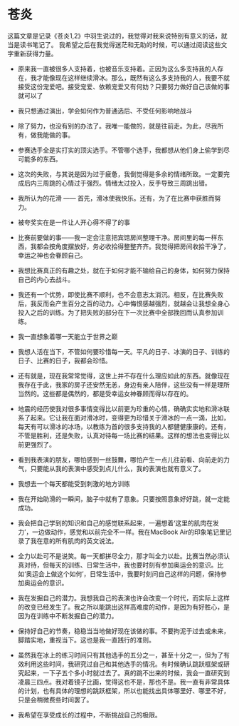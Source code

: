 ﻿# 苍炎

这篇文章是记录《苍炎1,2》中羽生说过的，我觉得对我来说特别有意义的话，就当是读书笔记了。
我希望之后在我觉得迷茫和无助的时候，可以通过阅读这些文字重新获得力量。

* 原来我一直被很多人支持着，也被音乐支持着。正因为这么多支持我的人存在，我才能像现在这样继续滑冰。那么，既然有这么多支持我的人，我要不就接受这份宠爱吧。接受宠爱、依赖宠爱又有何妨？只要努力做好自己该做的事就可以了

* 我只想通过演出，学会如何作为普通选后、不受任何影响地战斗

* 除了努力，也没有别的办法了。我唯一能做的，就是往前走。为此，尽我所有，做我能做的事。

* 参赛选手全是实打实的顶尖选手。不管哪个选手，我都想从他们身上偷学到尽可能多的东西。

* 这次的失败，与其说是因为过于疲惫，我倒觉得是多余的情绪所致。一定要完成后内三周跳的心情过于强烈。情绪太过投入，反手导致三周跳出错。

* 我所认为的花滑 —— 首先，滑冰使我快乐。还有，为了在比赛中获胜而努力。

* 被夸奖实在是一件让人开心得不得了的事

* 比赛前要做的事——我一定会注意把宾馆房间整理干净。房间里的每一样东西，我都会按角度摆放好，务必收拾得整整齐齐。我觉得把房间收拾干净了，幸运之神也会眷顾自己。

* 我想比赛真正的有趣之处，就在于如何才能不输给自己的身体，如何努力保持自己的内心去战斗。

* 我还有一个优势，即使比赛不顺利，也不会意志太消沉。相反，在比赛失败后，我反而会产生百分之百的动力。心中悔恨感越强烈，就越会让我想全身心投入之后的训练。为了把失败的部分在下一次比赛中全部挽回而认真参加训练。

* 我一直想象着哪一天能立于世界之巅

* 我想人活在当下，不管如何要珍惜每一天。平凡的日子、冰演的日子、训练的日子、比赛的日子，我都会珍惜。

* 还有就是，现在我常常觉得，这世上并不存在什么理应如此的东西。就像现在我存在于此，我家的房子还安然无恙，身边有亲人陪伴，这些没有一样是理所当然的。这些都是偶然的，都是受幸运女神眷顾而得以存在的。

* 地震的经历使我对很多事情变得比以前更为珍重的心情，确确实实地和滑冰联系了起来。它让我在面对滑冰时，变得更为珍惜关于滑冰的一点一滴，比如，每天有可以滑冰的冰场，以教练为首的很多支持我的人都健健康康的。还有，不管是胜利，还是失败，认真对待每一场比赛的结果。这样的想法也变得比以前更强烈了。

* 看到我表演的朋友，哪怕感到一丝鼓舞，哪怕产生一点儿往前看、向前走的力气，只要能从我的表演中感受到点儿什么，我的表演也就有意义了。

* 我想去一个每天都能受到刺激的地方训练

* 我在开始助滑的一瞬间，脑子中就有了意象。只要按照意象好好跳，就一定能成功。

* 我会把自己学到的知识和自己的感觉联系起来，一遍想着‘这里的肌肉在发力’，一边做动作，感觉和以前完全不一样。我在MacBook Air的印象笔记里记录了我在意的所有肌肉的英文说法。

* 全力以赴可不是说笑。每一天都拼尽全力，那才叫全力以赴。比赛当然必须认真对待，但每天的训练、日常生活中，我也要时刻有参加奥运会的意识。比如‘奥运会上做这个如何’，日常生活中，我要时刻问自己这样的问题，保持参加奥运会的意识。

* 我在发掘自己的潜力。我想我自己的表演也许会改变一个时代，而实际上这样的改变已经发生了。我之所以能跳出这样高难度的动作，是因为有好胜心，是因为在训练中不断发掘自己的潜力。

* 保持好自己的节奏，稳稳当当地做好现在该做的事。不要拘泥于过去或未来，脚踏实地，重视当下。这也是我一直践行的准则。

* 虽然我在冰上的练习时间只有其他选手的五分之一，甚至十分之一，但为了有效利用这些时间，我研究过自己和其他选手的情况。有时候确认跳跃框架或研究起来，一下子五个多小时就过去了。真的跳不出来的时候，我会一直研究到凌晨三四点。我对着镜子比画，觉得这也不是，那也不是。我一直有非常具体的计划，也有具体的理想的跳跃框架，所以也能找出具体哪里好、哪里不好，只是会稍微费些时间罢了。

* 我希望在享受成长的过程中，不断挑战自己的极限。
